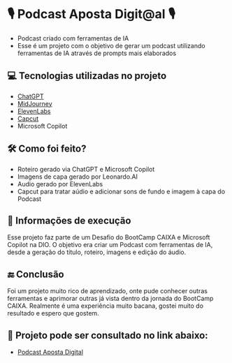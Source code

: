 # 🎙️ Podcast Aposta Digit@al 🎙️
- Podcast criado com ferramentas de IA
- Esse é um projeto com o objetivo de gerar um podcast utilizando ferramentas de IA através de prompts mais elaborados

## 💻 Tecnologias utilizadas no projeto
- [ChatGPT](https://chat.openai.com/) 
- [MidJourney](https://www.midjourney.com/app/)
- [ElevenLabs](https://beta.elevenlabs.io/)
- [Capcut](https://www.capcut.com/pt-br/)
- Microsoft Copilot

 ## 🛠️ Como foi feito?
- Roteiro gerado via ChatGPT e Microsoft Copilot
- Imagens de capa gerado por Leonardo.AI
- Audio gerado por ElevenLabs
- Capcut para tratar aúdio e adicionar sons de fundo e imagem à capa do Podcast

## 📓 Informações de execução
Esse projeto faz parte de um Desafio do BootCamp CAIXA e Microsoft Copilot na DIO. 
O objetivo era criar um Podcast com ferramentas de IA, desde a geração do título, roteiro, imagens e edição do áudio.

## 🔚 Conclusão
Foi um projeto muito rico de aprendizado, onte pude conhecer outras ferramentas e aprimorar outras já vista dentro da jornada do BootCamp CAIXA. Realmente é uma experiência muito bacana, gostei muito do resultado e espero que gostem. 

## 🔗 Projeto pode ser consultado no link abaixo:
- [Podcast Aposta Digital](https://github.com/JaneAzevedo/Podcast-IA/blob/main/Podcast%20Aposta%20Digit%40l.mp4.bz2)

